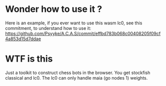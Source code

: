 # Wonder how to use it ? 
Here is an example, if you ever want to use this wasm lc0, see this commitment, to understand how to use it: https://github.com/Psyyke/A.C.A.S/commit/effbd783b068c00408205f09cf4a853d15d7ddae

# WTF is this
Just a toolkit to construct chess bots in the browser. You get stockfish classical and lc0. The lc0 can only handle maia (go nodes 1) weights.
